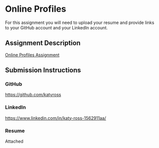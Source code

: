 # Online Profiles
For this assignment you will need to upload your resume and provide links to your GitHub account and your LinkedIn account.

## Assignment Description
[Online Profiles Assignment](https://education.launchcode.org/liftoff/modules/assignments/online-profiles)

## Submission Instructions
 
### GitHub
https://github.com/katyross
 
### LinkedIn
https://www.linkedin.com/in/katy-ross-1562911aa/

### Resume
Attached 
